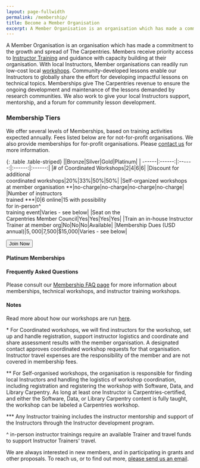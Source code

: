 ```yaml
---
layout: page-fullwidth
permalink: /membership/
title: Become a Member Organisation
excerpt: A Member Organisation is an organisation which has made a commitment to the growth and spread of The Carpentries
---
```


A Member Organisation is an organisation which has made a commitment to the growth and spread of The Carpentries. Members receive priority access to [Instructor Training](https://carpentries.github.io/instructor-training/) and guidance with capacity building at their organisation. With local Instructors, Member organisations can readily run low-cost local [workshops]((/workshops/)). Community-developed lessons enable our Instructors to globally share the effort for developing impactful lessons on technical topics. Memberships give The Carpentries revenue to ensure the ongoing development and maintenance of the lessons demanded by research communities. We also work to give your local Instructors support, mentorship, and a forum for community lesson development.

### Membership Tiers

We offer several levels of Memberships, based on training activities expected annually. Fees listed below are for not-for-profit organisations. We also provide memberships for for-profit organisations. Please [contact us](mailto:membership@carpentries.org) for more information.

{: .table .table-striped}
||Bronze|Silver|Gold|Platinum|
| ------|:------:|:------:|:------:|:------:|
|# of Coordinated Workshops|2|4|6|6|
|Discount for additional <br>coordinated workshops|20%|33%|50%|50%|
|Self-organized workshops<br> at member organisation **|no-charge|no-charge|no-charge|no-charge|
|Number of instructors <br>trained ***|0|6 online|15 with possibility <br>for in-person^<br>training event|Varies - see below|
|Seat on the <br>Carpentries Member Council|Yes|Yes|Yes|Yes|
|Train an in-house Instructor <br>Trainer at member org|No|No|No|Available|
|Membership Dues (USD annual)|$5,000|$7,500|$15,000|Varies - see below|

<a href="https://carpentries.typeform.com/to/Hmfe6L">
  <button class="btn">
    Join Now
  </button>
</a>

#### Platinum Memberships




#### Frequently Asked Questions

Please consult our [Membership FAQ page](/member_faq) for more information about memberships, technical workshops, and instructor training workshops.


#### Notes

Read more about how our workshops are run [here](/workshops/).

\* For Coordinated workshops, we will find instructors for the workshop, set up and handle registration, support instructor logistics and coordinate and share assessment results with the member organisation. A designated contact approves coordinated workshop requests for that organisation. Instructor travel expenses are the responsibility of the member and are not covered in membership fees.

\*\* For Self-organised workshops, the organisation is responsible for finding local Instructors and handling the logistics of workshop coordination, including registration and registering the workshop with Software, Data, and Library Carpentry. As long at least one Instructor is Carpentries-certified, and either the Software, Data, or Library Carpentry content is fully taught, the workshop can be labeled a Carpentries workshop.

\*\*\* Any Instructor training includes the instructor mentorship and support of the Instructors through the Instructor development program.

^ in-person instructor trainings require an available Trainer and travel funds to support Instructor Trainers' travel.

We are always interested in new members, and in participating in grants and other proposals. To reach us, or to
find out more, [please send us an email](mailto:memberships@carpentries.org).
